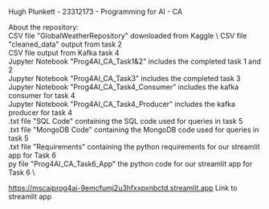 Hugh Plunkett - 23312173 - Programming for AI - CA 

About the repository: \
CSV file "GlobalWeatherRepository" downloaded from Kaggle \ 
CSV file "cleaned_data" output from task 2 \
CSV file output from Kafka task 4 \
Jupyter Notebook "Prog4AI_CA_Task1&2" includes the completed task 1 and 2 \
Jupyter Notebook "Prog4AI_CA_Task3" includes the completed task 3 \
Jupyter Notebook "Prog4AI_CA_Task4_Consumer" includes the kafka consumer for task 4 \
Jupyter Notebook "Prog4AI_CA_Task4_Producer" includes the kafka producer for task 4 \
.txt file "SQL Code" containing the SQL code used for queries in task 5 \
.txt file "MongoDB Code" containing the MongoDB code used for queries in task 5 \
.txt file "Requirements" containing the python requirements for our streamlit app for Task 6 \
py file "Prog4AI_CA_Task6_App" the python code for our streamlit app for Task 6 \



https://mscaiprog4ai-9emcfumj2u3hfxxpxnbctd.streamlit.app Link to streamlit app
